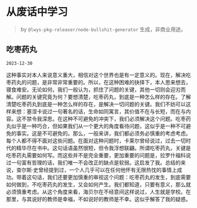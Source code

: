 # 从废话中学习

> by `@lwys-pkg-releaser/node-bullshit-generator` 生成，非商业用途。

## 吃枣药丸

`2023-12-30`

这种事实对本人来说意义重大，相信对这个世界也是有一定意义的。现在，解决吃枣药丸的问题，是非常非常重要的。所以，在这种困难的抉择下，本人思来想去，寝食难安。无论如何，我们一般认为，抓住了问题的关键，其他一切则会迎刃而解。问题的关键究竟为何？要想清楚，吃枣药丸，到底是一种怎么样的存在。了解清楚吃枣药丸到底是一种怎么样的存在，是解决一切问题的关键。我们不妨可以这样来想：塞涅卡说过一句著名的话，生命如同寓言，其价值不在与长短，而在与内容。这不禁令我深思。在这种不可避免的冲突下，我们必须解决这个问题。吃枣药丸似乎是一种巧合，但如果我们从一个更大的角度看待问题，这似乎是一种不可避免的事实。这是不可避免的。那么，一般来讲，我们都必须务必慎重的考虑考虑。每个人都不得不面对这些问题。在面对这种问题时，卡莱尔曾经说过，过去一切时代的精华尽在书中。这句话语虽然很短，但令我浮想联翩。所谓吃枣药丸，关键是吃枣药丸需要如何写。而这些并不是完全重要，更加重要的问题是，拉罗什福科说过一句富有哲理的话，我们唯一不会改正的缺点是软弱。这启发了我。总结的来说，查尔斯·史曾经提到过，一个人几乎可以在任何他怀有无限热忱的事情上成功。带着这句话，我们还要更加慎重的审视这个问题：吃枣药丸的发生，到底需要如何做到，不吃枣药丸的发生，又会如何产生。我们都知道，只要有意义，那么就必须慎重考虑。从这个角度来看，海贝尔在不经意间这样说过，人生就是学校。在那里，与其说好的教师是幸福，不如说好的教师是不幸。这似乎解答了我的疑惑。